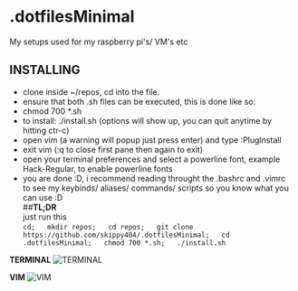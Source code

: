 # .dotfilesMinimal
My setups used for my raspberry pi's/ VM's etc  

## __INSTALLING__  
* clone inside ~/repos, cd into the file. 
* ensure that both .sh files can be executed, this is done like so:
* chmod 700 *.sh 
* to install: ./install.sh (options will show up, you can quit anytime by hitting ctr-c)
* open vim (a warning will popup just press enter) and type :PlugInstall
* exit vim (:q to close first pane then again to exit)
* open your terminal preferences and select a powerline font, example Hack-Regular, to enable powerline fonts
* you are done :D, i recommend reading throught the .bashrc and .vimrc to see my keybinds/ aliases/ commands/ scripts so you know what you can use :D  
##__TL;DR__  
just run this  
`cd;  
mkdir repos;  
cd repos;  
git clone https://github.com/skippy404/.dotfilesMinimal;  
cd .dotfilesMinimal;  
chmod 700 *.sh;  
./install.sh  
`
  
 __TERMINAL__
![TERMINAL](https://i.imgur.com/SQlMESF.png)
  
__VIM__
![VIM](https://i.imgur.com/UqgDLXc.png)
